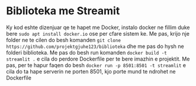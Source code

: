 # Biblioteka me Streamit
Ky kod eshte dizenjuar qe te hapet me Docker, instalo docker ne fillim duke bere `sudo apt install docker.io` ose per cfare sistem ke.
Me pas, krijo nje folder ne te cilen do besh komanden `git clone https://github.com/projektgjuhe123/biblioteka` dhe me pas do hysh ne folderi biblioteka.
Me pas do besh run komanden `docker build -t streamlit .` e cila do perdore Dockerfile per te bere imazhin e projektit.
Me pas, per te hapur faqen do besh `docker run -p 8501:8501 -t streamlit` e cila do ta hape serverin ne porten 8501, kjo porte mund te ndrohet ne Dockerfile
